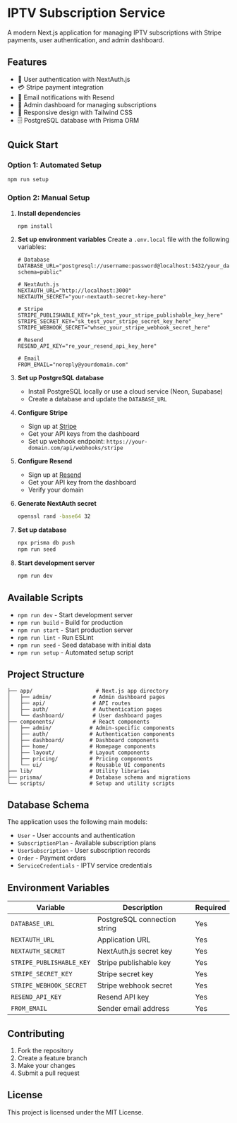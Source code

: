 # IPTV Subscription Service

A modern Next.js application for managing IPTV subscriptions with Stripe payments, user authentication, and admin dashboard.

## Features

- 🔐 User authentication with NextAuth.js
- 💳 Stripe payment integration
- 📧 Email notifications with Resend
- 🎯 Admin dashboard for managing subscriptions
- 📱 Responsive design with Tailwind CSS
- 🗄️ PostgreSQL database with Prisma ORM

## Quick Start

### Option 1: Automated Setup
```bash
npm run setup
```

### Option 2: Manual Setup

1. **Install dependencies**
   ```bash
   npm install
   ```

2. **Set up environment variables**
   Create a `.env.local` file with the following variables:
   ```env
   # Database
   DATABASE_URL="postgresql://username:password@localhost:5432/your_database_name?schema=public"
   
   # NextAuth.js
   NEXTAUTH_URL="http://localhost:3000"
   NEXTAUTH_SECRET="your-nextauth-secret-key-here"
   
   # Stripe
   STRIPE_PUBLISHABLE_KEY="pk_test_your_stripe_publishable_key_here"
   STRIPE_SECRET_KEY="sk_test_your_stripe_secret_key_here"
   STRIPE_WEBHOOK_SECRET="whsec_your_stripe_webhook_secret_here"
   
   # Resend
   RESEND_API_KEY="re_your_resend_api_key_here"
   
   # Email
   FROM_EMAIL="noreply@yourdomain.com"
   ```

3. **Set up PostgreSQL database**
   - Install PostgreSQL locally or use a cloud service (Neon, Supabase)
   - Create a database and update the `DATABASE_URL`

4. **Configure Stripe**
   - Sign up at [Stripe](https://stripe.com/)
   - Get your API keys from the dashboard
   - Set up webhook endpoint: `https://your-domain.com/api/webhooks/stripe`

5. **Configure Resend**
   - Sign up at [Resend](https://resend.com/)
   - Get your API key from the dashboard
   - Verify your domain

6. **Generate NextAuth secret**
   ```bash
   openssl rand -base64 32
   ```

7. **Set up database**
   ```bash
   npx prisma db push
   npm run seed
   ```

8. **Start development server**
   ```bash
   npm run dev
   ```

## Available Scripts

- `npm run dev` - Start development server
- `npm run build` - Build for production
- `npm run start` - Start production server
- `npm run lint` - Run ESLint
- `npm run seed` - Seed database with initial data
- `npm run setup` - Automated setup script

## Project Structure

```
├── app/                    # Next.js app directory
│   ├── admin/             # Admin dashboard pages
│   ├── api/               # API routes
│   ├── auth/              # Authentication pages
│   └── dashboard/         # User dashboard pages
├── components/            # React components
│   ├── admin/            # Admin-specific components
│   ├── auth/             # Authentication components
│   ├── dashboard/        # Dashboard components
│   ├── home/             # Homepage components
│   ├── layout/           # Layout components
│   ├── pricing/          # Pricing components
│   └── ui/               # Reusable UI components
├── lib/                  # Utility libraries
├── prisma/               # Database schema and migrations
└── scripts/              # Setup and utility scripts
```

## Database Schema

The application uses the following main models:
- `User` - User accounts and authentication
- `SubscriptionPlan` - Available subscription plans
- `UserSubscription` - User subscription records
- `Order` - Payment orders
- `ServiceCredentials` - IPTV service credentials

## Environment Variables

| Variable | Description | Required |
|----------|-------------|----------|
| `DATABASE_URL` | PostgreSQL connection string | Yes |
| `NEXTAUTH_URL` | Application URL | Yes |
| `NEXTAUTH_SECRET` | NextAuth.js secret key | Yes |
| `STRIPE_PUBLISHABLE_KEY` | Stripe publishable key | Yes |
| `STRIPE_SECRET_KEY` | Stripe secret key | Yes |
| `STRIPE_WEBHOOK_SECRET` | Stripe webhook secret | Yes |
| `RESEND_API_KEY` | Resend API key | Yes |
| `FROM_EMAIL` | Sender email address | Yes |

## Contributing

1. Fork the repository
2. Create a feature branch
3. Make your changes
4. Submit a pull request

## License

This project is licensed under the MIT License.
